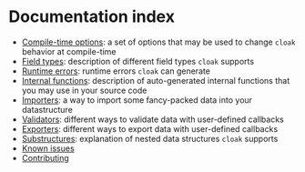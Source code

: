 # Documentation index

* [Compile-time options](compile-time-options.md): a set of options that may be used to change `cloak` behavior at compile-time
* [Field types](field-types.md): description of different field types `cloak` supports
* [Runtime errors](runtime-errors.md): runtime errors `cloak` can generate
* [Internal functions](internal-functions.md): description of auto-generated internal functions that you may use in your source code
* [Importers](importers.md): a way to import some fancy-packed data into your datastructure
* [Validators](validators.md): different ways to validate data with user-defined callbacks
* [Exporters](exporters.md): different ways to export data with user-defined callbacks
* [Substructures](substructures.md): explanation of nested data structures `cloak` supports
* [Known issues](known-issues.md)
* [Contributing](contributing.md)
